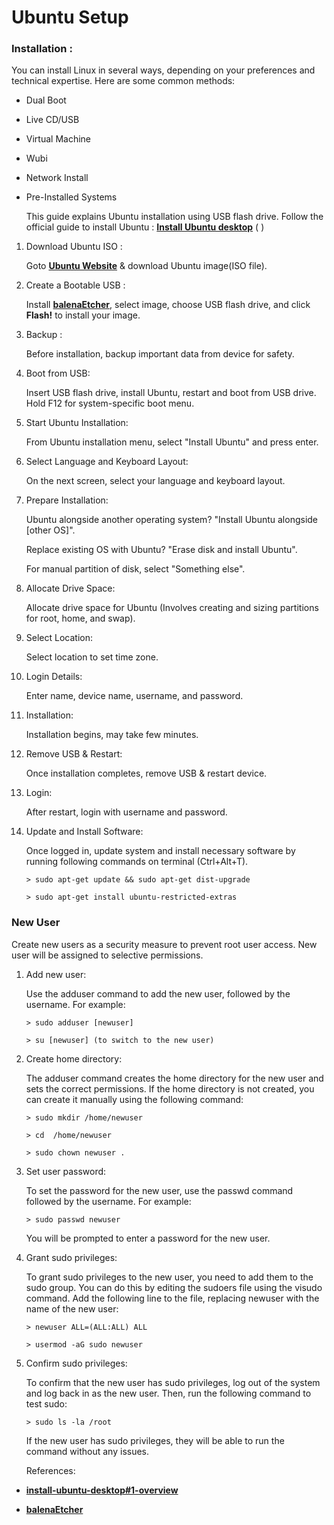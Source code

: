 # **Ubuntu Setup**


### **Installation :**

  You can install Linux in several ways, depending on your preferences and technical expertise. Here are some common methods:

   * Dual Boot
   
   * Live CD/USB
   
   * Virtual Machine
   
   * Wubi
   
   * Network Install
   
   * Pre-Installed Systems

     This guide explains Ubuntu installation using USB flash drive. Follow the official guide to install Ubuntu : [**Install Ubuntu desktop**](https://ubuntu.com/tutorials/install-ubuntu-desktop#1-overview)  ( )


 1. Download Ubuntu ISO :
     
    Goto [**Ubuntu Website**](https://ubuntu.com/download/desktop) & download Ubuntu image(ISO file).

  
 2. Create a Bootable USB :

    Install [**balenaEtcher**](https://etcher.balena.io/#download-etcher), select image, choose USB flash drive, and click **Flash!** to install your image.


 3. Backup : 

    Before installation, backup important data from device for safety.


 4. Boot from USB: 

    Insert USB flash drive, install Ubuntu, restart and boot from USB drive. Hold F12 for system-specific boot menu. 


 5. Start Ubuntu Installation: 

    From Ubuntu installation menu, select "Install Ubuntu" and press enter.


 6. Select Language and Keyboard Layout: 

    On the next screen, select your language and keyboard layout.

  
 7. Prepare Installation: 

    Ubuntu alongside another operating system? "Install Ubuntu alongside [other OS]".

    Replace existing OS with Ubuntu? "Erase disk and install Ubuntu".

    For manual partition of disk, select "Something else".


 9. Allocate Drive Space: 

    Allocate drive space for Ubuntu (Involves creating and sizing partitions for root, home, and swap).


10. Select Location: 

    Select location to set time zone.


11. Login Details: 

    Enter name, device name, username, and password.


12. Installation: 

    Installation begins, may take few minutes.


13. Remove USB & Restart: 

    Once installation completes, remove USB & restart device.


14. Login: 

    After restart, login with username and password.


15. Update and Install Software: 

    Once logged in, update system and install necessary software by running following commands on terminal (Ctrl+Alt+T).
  
        > sudo apt-get update && sudo apt-get dist-upgrade
   
        > sudo apt-get install ubuntu-restricted-extras



### **New User**

   Create new users as a security measure to prevent root user access. New user will be assigned to selective permissions.

1. Add new user:
   
   Use the adduser command to add the new user, followed by the username. For example:
  

       > sudo adduser [newuser]

       > su [newuser] (to switch to the new user)


2. Create home directory:

   The adduser command creates the home directory for the new user and sets the correct permissions. If the home directory is not created, you can create it manually using the following command:

       > sudo mkdir /home/newuser

       > cd  /home/newuser

       > sudo chown newuser .


3. Set user password:

   To set the password for the new user, use the passwd command followed by the username. For example:

       > sudo passwd newuser

   You will be prompted to enter a password for the new user.


4. Grant sudo privileges:

   To grant sudo privileges to the new user, you need to add them to the sudo group. You can do this by editing the sudoers file using the visudo command. Add the following line to the file, replacing newuser with the name of the new user:

       > newuser ALL=(ALL:ALL) ALL

       > usermod -aG sudo newuser  


5. Confirm sudo privileges:

   To confirm that the new user has sudo privileges, log out of the system and log back in as the new user. Then, run the following command to test sudo:

       > sudo ls -la /root

   If the new user has sudo privileges, they will be able to run the command without any issues.


   References: 
   
 * [**install-ubuntu-desktop#1-overview**](https://ubuntu.com/tutorials/install-ubuntu-desktop#1-overview)

 * [**balenaEtcher**](https://etcher.balena.io/#download-etcher)






